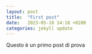 ```yaml
---
layout: post
title:  "First post"
date:   2023-05-18 14:18 +0200
categories: jekyll update
---
```

Questo è un primo post di prova